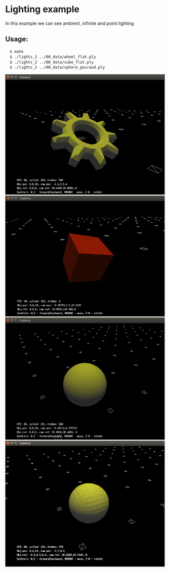 # Lighting example

In this example we can see ambient, infinite and point lighting

## Usage:
```bash
  $ make
  $ ./lights_2 ../00_data/wheel_flat.ply
  $ ./lights_2 ../00_data/cube_flat.ply  
  $ ./lights_2 ../00_data/sphere_gouraud.ply
```

<div style="text-align: center;" markdown="1" />
<img src="screenshot.png" style="width: 600px;" />
</div>
<div style="text-align: center;" markdown="1" />
<img src="screenshot2.png" style="width: 600px;" />
</div>
<div style="text-align: center;" markdown="1" />
<img src="screenshot3.png" style="width: 600px;" />
</div>
<div style="text-align: center;" markdown="1" />
<img src="screenshot4.png" style="width: 600px;" />
</div>
